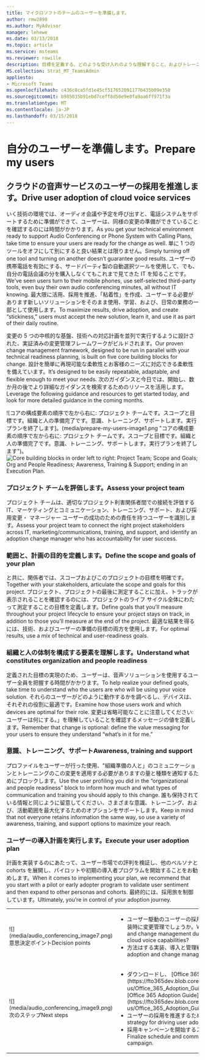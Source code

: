 ```yaml
---
title: マイクロソフトのチームのユーザーを準備します。
author: rmw2890
ms.author: MyAdvisor
manager: lehewe
ms.date: 03/13/2018
ms.topic: article
ms.service: msteams
ms.reviewer: rowille
description: 目標を定義する、どのような受け入れのような理解すること、およびトレーニングとサポートを提供することによってユーザーの採用を推進するための計画を作成します。
MS.collection: Strat_MT_TeamsAdmin
appliesto:
- Microsoft Teams
ms.openlocfilehash: c436c8ca5fd1e45cf517652091177b435b09e350
ms.sourcegitcommit: b985035b91ebd7ceff8d50e9e0fa9aa6ff971f3a
ms.translationtype: MT
ms.contentlocale: ja-JP
ms.lasthandoff: 03/15/2018
---
```

# <a name="prepare-my-users"></a><span data-ttu-id="4d2a9-103">自分のユーザーを準備します。</span><span class="sxs-lookup"><span data-stu-id="4d2a9-103">Prepare my users</span></span>

## <a name="drive-user-adoption-of-cloud-voice-services"></a><span data-ttu-id="4d2a9-104">クラウドの音声サービスのユーザーの採用を推進します。</span><span class="sxs-lookup"><span data-stu-id="4d2a9-104">Drive user adoption of cloud voice services</span></span>

<span data-ttu-id="4d2a9-105">いく技術の環境では、オーディオ会議や予定を呼び出すと、電話システムをサポートするために準備ができて、ユーザーは、同様の変更の準備ができていることを確認するのには時間がかかります。</span><span class="sxs-lookup"><span data-stu-id="4d2a9-105">As you get your technical environment ready to support Audio Conferencing or Phone System with Calling Plans, take time to ensure your users are ready for the change as well.</span></span> <span data-ttu-id="4d2a9-106">単に 1 つのツールをオフにして別にすると良い結果とは限りません。</span><span class="sxs-lookup"><span data-stu-id="4d2a9-106">Simply turning off one tool and turning on another doesn’t guarantee good results.</span></span> <span data-ttu-id="4d2a9-107">ユーザーの携帯電話を有効にする、サードパーティ製の自動選択ツールを使用して、でも、自分の電話会議の分を購入しなくてもこれまで見てきた IT を知ることです。</span><span class="sxs-lookup"><span data-stu-id="4d2a9-107">We’ve seen users turn to their mobile phones, use self-selected third-party tools, even buy their own audio conferencing minutes, all without IT knowing.</span></span> <span data-ttu-id="4d2a9-108">最大限に活用、採用を推進、「粘着性」を作成、ユーザーする必要があります新しいソリューションをそのまま使用、学習、および、日常の業務の一部として使用します。</span><span class="sxs-lookup"><span data-stu-id="4d2a9-108">To maximize results, drive adoption, and create “stickiness,” users must accept the new solution, learn it, and use it as part of their daily routine.</span></span>

<span data-ttu-id="4d2a9-109">変更の 5 つの中核的な基盤、技術への対応計画を並列で実行するように設計された、実証済みの変更管理フレームワークがビルドされます。</span><span class="sxs-lookup"><span data-stu-id="4d2a9-109">Our proven change management framework, designed to be run in parallel with your technical readiness planning, is built on five core building blocks for change.</span></span>
<span data-ttu-id="4d2a9-110">設計を簡単に再現可能な柔軟性とお客様のニーズに対応できる柔軟性を備えています。</span><span class="sxs-lookup"><span data-stu-id="4d2a9-110">It’s designed to be easily repeatable, adaptable, and flexible enough to meet your needs.</span></span> <span data-ttu-id="4d2a9-111">次のガイダンスと今日では、開始し、数か月の後でより詳細なガイダンスを検索するためのリソースを活用します。</span><span class="sxs-lookup"><span data-stu-id="4d2a9-111">Leverage the following guidance and resources to get started today, and look for more detailed guidance in the coming months.</span></span>

<span data-ttu-id="4d2a9-112">![コアの構成要素の順序で左から右に: プロジェクト チームです。スコープと目標です。組織と人の準備完了です。意識、トレーニング、サポートします。実行プランを終了します]。(media/prepare-my-users-image1.png "コアの構成要素の順序で左から右に: プロジェクト チームです。スコープと目標です。組織と人の準備完了です。意識、トレーニング、サポートします。実行プランを終了します")。</span><span class="sxs-lookup"><span data-stu-id="4d2a9-112">![Core building blocks in order left to right: Project Team; Scope and Goals; Org and People Readiness; Awareness, Training & Support; ending in an Execution Plan.](media/prepare-my-users-image1.png "Core building blocks in order left to right: Project Team; Scope and Goals; Org and People Readiness; Awareness, Training & Support; ending in an Execution Plan.")</span></span>

### <a name="assess-your-project-team"></a><span data-ttu-id="4d2a9-113">プロジェクト チームを評価します。</span><span class="sxs-lookup"><span data-stu-id="4d2a9-113">Assess your project team</span></span>

<span data-ttu-id="4d2a9-114">プロジェクト チームは、適切なプロジェクト利害関係者間での接続を評価する IT、マーケティングとコミュニケーション、トレーニング、サポート、および採用変更・ マネージャー ユーザーの成功のための責任を持つユーザーを識別します。</span><span class="sxs-lookup"><span data-stu-id="4d2a9-114">Assess your project team to connect the right project stakeholders across IT, marketing/communications, training, and support, and identify an adoption change manager who has accountability for user success.</span></span>

### <a name="define-the-scope-and-goals-of-your-plan"></a><span data-ttu-id="4d2a9-115">範囲と、計画の目的を定義します。</span><span class="sxs-lookup"><span data-stu-id="4d2a9-115">Define the scope and goals of your plan</span></span>

<span data-ttu-id="4d2a9-116">と共に、関係者では、スコープおよびこのプロジェクトの目標を明確です。</span><span class="sxs-lookup"><span data-stu-id="4d2a9-116">Together with your stakeholders, articulate the scope and goals for this project.</span></span> <span data-ttu-id="4d2a9-117">プロジェクト、プロジェクトの最後に測定することに加え、トラックが表示されることを確認するのには、プロジェクトのライフ サイクル全体にわたって測定することの目標を定義します。</span><span class="sxs-lookup"><span data-stu-id="4d2a9-117">Define goals that you’ll measure throughout your project lifecycle to ensure your project stays on track, in addition to those you’ll measure at the end of the project.</span></span> <span data-ttu-id="4d2a9-118">最適な結果を得るには、技術、およびユーザーの準備の目標の両方を使用します。</span><span class="sxs-lookup"><span data-stu-id="4d2a9-118">For optimal results, use a mix of technical and user-readiness goals.</span></span>

### <a name="understand-what-constitutes-organization-and-people-readiness"></a><span data-ttu-id="4d2a9-119">組織と人の体制を構成する要素を理解します。</span><span class="sxs-lookup"><span data-stu-id="4d2a9-119">Understand what constitutes organization and people readiness</span></span>

<span data-ttu-id="4d2a9-120">定義された目標の実現のため、ユーザーは、音声ソリューションを使用するユーザー全員を把握する時間がかかります。</span><span class="sxs-lookup"><span data-stu-id="4d2a9-120">To help realize your defined goals, take time to understand who the users are who will be using your voice solution.</span></span> <span data-ttu-id="4d2a9-121">それらのユーザーがどのように動作するかを調べるし、デバイスは、それぞれの役割に最適です。</span><span class="sxs-lookup"><span data-stu-id="4d2a9-121">Examine how those users work and which devices are optimal for their role.</span></span> <span data-ttu-id="4d2a9-122">変更は省略可能なことに注意してください: ユーザーは何にする。」を理解していることを確認するメッセージの値を定義します。</span><span class="sxs-lookup"><span data-stu-id="4d2a9-122">Remember that change is optional: define the value messaging for your users to ensure they understand “what’s in it for me.”</span></span>

### <a name="awareness-training-and-support"></a><span data-ttu-id="4d2a9-123">意識、トレーニング、サポート</span><span class="sxs-lookup"><span data-stu-id="4d2a9-123">Awareness, training and support</span></span>

<span data-ttu-id="4d2a9-124">プロファイルをユーザーが行った使用、"組織準備の人と」のコミュニケーションとトレーニングのこの変更を適用する必要がありますの量と種類を通知するためにブロックします。</span><span class="sxs-lookup"><span data-stu-id="4d2a9-124">Use the user profiling you did in the “organizational and people readiness” block to inform how much and what types of communication and training you should apply to this change.</span></span> <span data-ttu-id="4d2a9-125">誰も保持されている情報と同じように留意してください、さまざまな意識、トレーニング、および、活動範囲を最大化するためのオプションをサポートします。</span><span class="sxs-lookup"><span data-stu-id="4d2a9-125">Keep in mind that not everyone retains information the same way, so use a variety of awareness, training, and support options to maximize your reach.</span></span>

### <a name="execute-your-user-adoption-plan"></a><span data-ttu-id="4d2a9-126">ユーザーの導入計画を実行します。</span><span class="sxs-lookup"><span data-stu-id="4d2a9-126">Execute your user adoption plan</span></span>

<span data-ttu-id="4d2a9-127">計画を実装するのにあたって、ユーザー市場での評判を検証し、他のペルソナと cohorts を展開し、パイロットや初期の導入者プログラムを開始することをお勧めします。</span><span class="sxs-lookup"><span data-stu-id="4d2a9-127">When it comes to implementing your plan, we recommend that you start with a pilot or early adopter program to validate user sentiment and then expand to other personas and cohorts.</span></span> <span data-ttu-id="4d2a9-128">最終的には、採用旅を制御しています。</span><span class="sxs-lookup"><span data-stu-id="4d2a9-128">Ultimately, you’re in control of your adoption journey.</span></span>

[//]: # (削除できないことに注意、"en-私たち"このテーブル内のリンクから。)

<table>
<tr><td>![](media/audio_conferencing_image7.png) <br/><span data-ttu-id="4d2a9-130">意思決定ポイント</span><span class="sxs-lookup"><span data-stu-id="4d2a9-130">Decision points</span></span></td><td><ul><li><span data-ttu-id="4d2a9-131">ユーザー駆動のユーザーの採用を担当してする組織のクラウドのボイス機能の実装時に変更管理でしょうか。</span><span class="sxs-lookup"><span data-stu-id="4d2a9-131">Who will be responsible for driving user adoption and change management during your organization’s implementation of cloud voice capabilities?</span></span></li><li><span data-ttu-id="4d2a9-132">方法はする実装、導入と管理戦略を変更しますか。</span><span class="sxs-lookup"><span data-stu-id="4d2a9-132">How will you implement an adoption and change management strategy?</span></span></li></ul></td></tr>
<tr><td>![](media/audio_conferencing_image9.png)<br/><span data-ttu-id="4d2a9-133">次のステップ</span><span class="sxs-lookup"><span data-stu-id="4d2a9-133">Next steps</span></span></td><td><ul><li><span data-ttu-id="4d2a9-134">ダウンロードし、 [Office 365 の導入ガイド](https://fto365dev.blob.core.windows.net/media/Default/DocResources/en-us/Office_365_Adoption_Guide.pdf)を確認します。</span><span class="sxs-lookup"><span data-stu-id="4d2a9-134">Download and review the [Office 365 Adoption Guide](https://fto365dev.blob.core.windows.net/media/Default/DocResources/en-us/Office_365_Adoption_Guide.pdf).</span></span></li><li><span data-ttu-id="4d2a9-135">ユーザーの採用を推進するための戦略を文書化します。</span><span class="sxs-lookup"><span data-stu-id="4d2a9-135">Document your strategy for driving user adoption.</span></span></li><li><span data-ttu-id="4d2a9-136">採用キャンペーンを開始するスケジュールとの通信の計画を確定します。</span><span class="sxs-lookup"><span data-stu-id="4d2a9-136">Finalize schedule and communication plans to begin your adoption campaign.</span></span>
</li></ul></td></tr>
</table>

<!--ENDOFSECTION-->
  